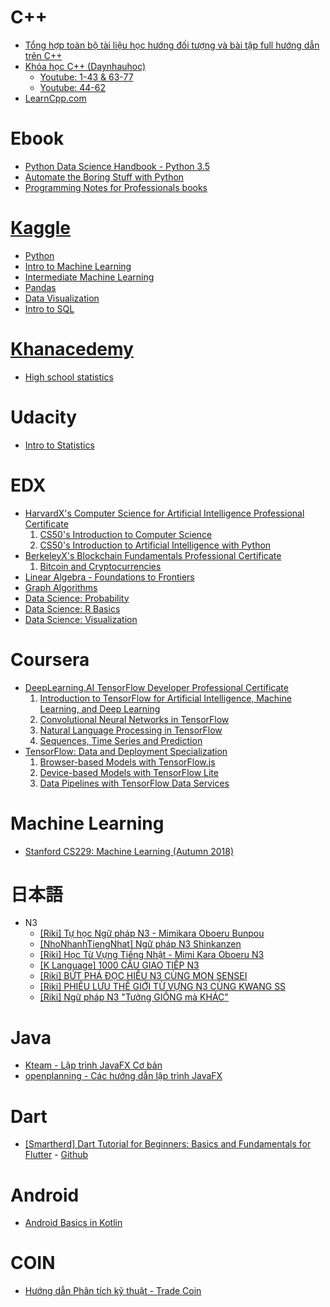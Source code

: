 # C++
- [Tổng hợp toàn bộ tài liệu học hướng đối tượng và bài tập full hướng dẫn trên C++](https://cafedev.vn/tong-hop-toan-bo-tai-lieu-hoc-huong-doi-tuong-va-bai-tap-full-huong-dan-tren-c/)
- [Khóa học C++ (Daynhauhoc)](https://cpp.daynhauhoc.com/)
  - [Youtube: 1-43 & 63-77](https://www.youtube.com/playlist?list=PLyiioioEJSxHVTaeL-ELYy6Io-I8diIVZ)
  - [Youtube: 44-62](https://www.youtube.com/playlist?list=PLyiioioEJSxHr-4yQvc6biuGsiYqPq35F)
- [LearnCpp.com](https://www.learncpp.com/)

# Ebook
- [Python Data Science Handbook - Python 3.5](https://github.com/jakevdp/PythonDataScienceHandbook)
- [Automate the Boring Stuff with Python](https://automatetheboringstuff.com/)
- [Programming Notes for Professionals books](https://goalkicker.com/)

# [Kaggle](https://www.kaggle.com/learn/)
- [Python](https://www.kaggle.com/learn/python)
- [Intro to Machine Learning](https://www.kaggle.com/learn/intro-to-machine-learning)
- [Intermediate Machine Learning](https://www.kaggle.com/learn/intermediate-machine-learning)
- [Pandas](https://www.kaggle.com/learn/pandas)
- [Data Visualization](https://www.kaggle.com/learn/data-visualization)
- [Intro to SQL](https://www.kaggle.com/learn/intro-to-sql)

# [Khanacedemy](https://www.khanacademy.org/)
- [High school statistics](https://www.khanacademy.org/math/probability)

# Udacity
- [Intro to Statistics](https://www.udacity.com/course/intro-to-statistics--st101)

# EDX
- [HarvardX's Computer Science for Artificial Intelligence Professional Certificate](https://www.edx.org/professional-certificate/harvardx-computer-science-for-artifical-intelligence)
  1. [CS50's Introduction to Computer Science](https://www.edx.org/course/introduction-computer-science-harvardx-cs50x)
  2. [CS50's Introduction to Artificial Intelligence with Python](https://www.edx.org/course/cs50s-introduction-to-artificial-intelligence-with-python)
- [BerkeleyX's Blockchain Fundamentals Professional Certificate](https://www.edx.org/professional-certificate/uc-berkeleyx-blockchain-fundamentals)
  1. [Bitcoin and Cryptocurrencies](https://www.edx.org/course/bitcoin-and-cryptocurrencies)
- [Linear Algebra - Foundations to Frontiers](https://www.edx.org/course/linear-algebra-foundations-to-frontiers)
- [Graph Algorithms](https://www.edx.org/course/graph-algorithms)
- [Data Science: Probability](https://www.edx.org/course/data-science-probability)
- [Data Science: R Basics](https://www.edx.org/course/data-science-r-basics)
- [Data Science: Visualization](https://www.edx.org/course/data-science-visualization)

# Coursera
- [DeepLearning.AI TensorFlow Developer Professional Certificate](https://www.coursera.org/professional-certificates/tensorflow-in-practice)
  1. [Introduction to TensorFlow for Artificial Intelligence, Machine Learning, and Deep Learning](https://www.coursera.org/learn/introduction-tensorflow?specialization=tensorflow-in-practice)
  2. [Convolutional Neural Networks in TensorFlow](https://www.coursera.org/learn/convolutional-neural-networks-tensorflow?specialization=tensorflow-in-practice)
  3. [Natural Language Processing in TensorFlow](https://www.coursera.org/learn/natural-language-processing-tensorflow?specialization=tensorflow-in-practice)
  4. [Sequences, Time Series and Prediction](https://www.coursera.org/learn/tensorflow-sequences-time-series-and-prediction?specialization=tensorflow-in-practice)
- [TensorFlow: Data and Deployment Specialization](https://www.coursera.org/specializations/tensorflow-data-and-deployment)
  1. [Browser-based Models with TensorFlow.js](https://www.coursera.org/learn/browser-based-models-tensorflow?specialization=tensorflow-data-and-deployment)
  2. [Device-based Models with TensorFlow Lite](https://www.coursera.org/learn/device-based-models-tensorflow?specialization=tensorflow-data-and-deployment)
  3. [Data Pipelines with TensorFlow Data Services](https://www.coursera.org/learn/data-pipelines-tensorflow)

# Machine Learning
- [Stanford CS229: Machine Learning (Autumn 2018)](https://www.youtube.com/playlist?list=PLoROMvodv4rMiGQp3WXShtMGgzqpfVfbU)

# 日本語
- N3
  - [[Riki] Tự học Ngữ pháp N3 - Mimikara Oboeru Bunpou](https://www.youtube.com/playlist?list=PLP_AG3822jrkqZ1E0dWgEEEtkQ-mStRMd)
  - [[NhoNhanhTiengNhat] Ngữ pháp N3 Shinkanzen](https://www.youtube.com/playlist?list=PLe8rNdIbkIGgKL7q-ViPVFnUGDwk_hkL_)
  - [[Riki] Học Từ Vựng Tiếng Nhật - Mimi Kara Oboeru N3](https://www.youtube.com/playlist?list=PLU2ApWp_eKA4CQiWIy09RBvR77djS7QVl)
  - [[K Language] 1000 CÂU GIAO TIẾP N3](https://www.youtube.com/watch?v=iP2_5YjRG6M)
  - [[Riki] BỨT PHÁ ĐỌC HIỂU N3 CÙNG MON SENSEI](https://www.youtube.com/playlist?list=PLP_AG3822jrllztbS_rGK_vuq70Ip6lJY)
  - [[Riki] PHIÊU LƯU THẾ GIỚI TỪ VỰNG N3 CÙNG KWANG SS](https://www.youtube.com/playlist?list=PLP_AG3822jrnGODSlDC6qb3oSIPQ2DbHQ)
  - [[Riki] Ngữ pháp N3 "Tưởng GIỐNG mà KHÁC"](https://www.youtube.com/playlist?list=PLP_AG3822jrmPm03hAIBBtKErwzdlQGx8)

# Java
- [Kteam - Lập trình JavaFX Cơ bản](https://www.howkteam.vn/course/lap-trinh-javafx-co-ban-43)
- [openplanning - Các hướng dẫn lập trình JavaFX](https://openplanning.net/11009/javafx)

# Dart
- [[Smartherd] Dart Tutorial for Beginners: Basics and Fundamentals for Flutter](https://www.youtube.com/playlist?list=PLlxmoA0rQ-LyHW9voBdNo4gEEIh0SjG-q) - [Github](https://github.com/smartherd/darttutorial)

# Android
- [Android Basics in Kotlin](https://developer.android.com/courses/android-basics-kotlin/course)

# COIN
- [Hướng dẫn Phân tích kỹ thuật - Trade Coin](https://www.youtube.com/playlist?list=PL6xxyNiKuShu1Ztk9vhG0LJb9BE_mJhrq)
